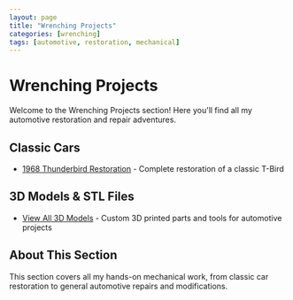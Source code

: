 ```yaml
---
layout: page
title: "Wrenching Projects"
categories: [wrenching]
tags: [automotive, restoration, mechanical]
---
```


# Wrenching Projects

Welcome to the Wrenching Projects section! Here you'll find all my automotive restoration and repair adventures.

## Classic Cars
- [1968 Thunderbird Restoration](thunderbird-restoration.md) - Complete restoration of a classic T-Bird

## 3D Models & STL Files
- [View All 3D Models](3d-models.md) - Custom 3D printed parts and tools for automotive projects

## About This Section
This section covers all my hands-on mechanical work, from classic car restoration to general automotive repairs and modifications.
